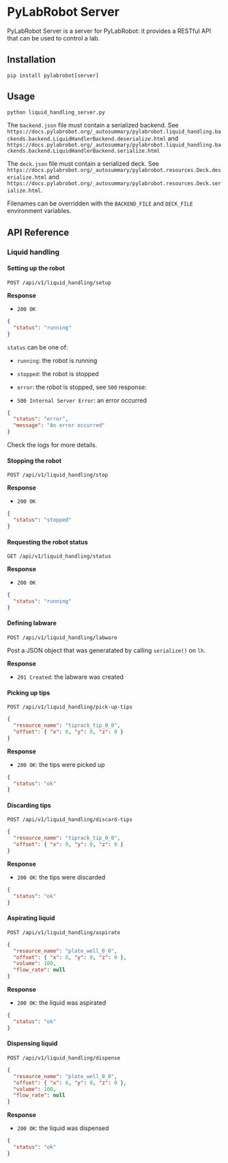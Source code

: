 # PyLabRobot Server

PyLabRobot Server is a server for PyLabRobot: it provides a RESTful API that can be used to control
a lab.

## Installation

```
pip install pylabrobot[server]
```

## Usage

```sh
python liquid_handling_server.py
```

The `backend.json` file must contain a serialized backend. See `https://docs.pylabrobot.org/_autosummary/pylabrobot.liquid_handling.backends.backend.LiquidHandlerBackend.deserialize.html` and `https://docs.pylabrobot.org/_autosummary/pylabrobot.liquid_handling.backends.backend.LiquidHandlerBackend.serialize.html`

The `deck.json` file must contain a serialized deck. See `https://docs.pylabrobot.org/_autosummary/pylabrobot.resources.Deck.deserialize.html` and `https://docs.pylabrobot.org/_autosummary/pylabrobot.resources.Deck.serialize.html`.

Filenames can be overridden with the `BACKEND_FILE` and `DECK_FILE` environment variables.

## API Reference

### Liquid handling

#### Setting up the robot

`POST /api/v1/liquid_handling/setup`

**Response**

- `200 OK`

```json
{
  "status": "running"
}
```

`status` can be one of:

- `running`: the robot is running
- `stopped`: the robot is stopped
- `error`: the robot is stopped, see `500` response:

- `500 Internal Server Error`: an error occurred

```json
{
  "status": "error",
  "message": "An error occurred"
}
```

Check the logs for more details.

#### Stopping the robot

`POST /api/v1/liquid_handling/stop`

**Response**

- `200 OK`

```json
{
  "status": "stopped"
}
```

#### Requesting the robot status

`GET /api/v1/liquid_handling/status`

**Response**

- `200 OK`

```json
{
  "status": "running"
}
```

#### Defining labware

`POST /api/v1/liquid_handling/labware`

Post a JSON object that was generatated by calling `serialize()` on `lh`.

**Response**

- `201 Created`: the labware was created

#### Picking up tips

`POST /api/v1/liquid_handling/pick-up-tips`

```json
{
  "resource_name": "tiprack_tip_0_0",
  "offset": { "x": 0, "y": 0, "z": 0 }
}
```

**Response**

- `200 OK`: the tips were picked up

```json
{
  "status": "ok"
}
```

#### Discarding tips

`POST /api/v1/liquid_handling/discard-tips`

```json
{
  "resource_name": "tiprack_tip_0_0",
  "offset": { "x": 0, "y": 0, "z": 0 }
}
```

**Response**

- `200 OK`: the tips were discarded

```json
{
  "status": "ok"
}
```

#### Aspirating liquid

`POST /api/v1/liquid_handling/aspirate`

```json
{
  "resource_name": "plate_well_0_0",
  "offset": { "x": 0, "y": 0, "z": 0 },
  "volume": 100,
  "flow_rate": null
}
```

**Response**

- `200 OK`: the liquid was aspirated

```json
{
  "status": "ok"
}
```

#### Dispensing liquid

`POST /api/v1/liquid_handling/dispense`

```json
{
  "resource_name": "plate_well_0_0",
  "offset": { "x": 0, "y": 0, "z": 0 },
  "volume": 100,
  "flow_rate": null
}
```

**Response**

- `200 OK`: the liquid was dispensed

```json
{
  "status": "ok"
}
```
